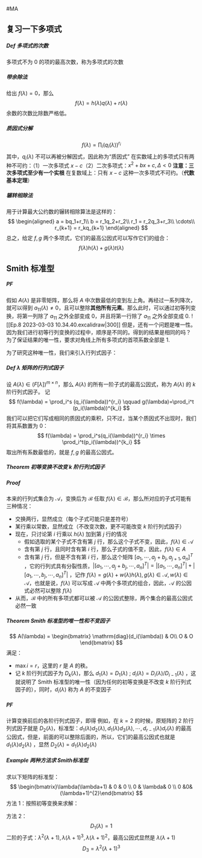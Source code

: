 #MA  

## 复习一下多项式
##### Def 多项式的次数
多项式不为 0 的项的最高次数，称为多项式的次数

##### 带余除法
给出 $f (\lambda)=0$，那么
$$
f(\lambda)= h(\lambda)q(\lambda)+r(\lambda)
$$
余数的次数比除数严格低。

##### 质因式分解
$$
f(\lambda) = \prod_i(q_i(\lambda))^{r_i}
$$
其中，$q_i (\lambda)$ 不可以再被分解因式，因此称为“质因式”
在实数域上的多项式只有两种不可约：（1）一次多项式 $x-c$（2）二次多项式：$x^2+bx+c,\Delta<0$ **注意：三次多项式至少有一个实根**
在复数域上：只有 $x-c$ 这种一次多项式不可约。（**代数基本定理**）

##### 辗转相除法
用于计算最大公约数的辗转相除算法是这样的：
$$
\begin{aligned}
a = bq_1+r_1\\
b = r_1q_2+r_2\\
r_1 = r_2q_3+r_3\\
\cdots\\
r_{k+1} = r_kq_{k+1}
\end{aligned}
$$
总之，给定 $f,g$ 两个多项式，它们的最高公因式可以写作它们的组合：
$$
f(\lambda)h(\lambda)+g(\lambda)t(\lambda)
$$

## Smith 标准型
##### PF 
假如 $A (\lambda)$ 是非零矩阵，那么将 $A$ 中次数最低的变到左上角。再经过一系列降次，就可以得到 $a_{11}(\lambda) \not = 0$，且可以整除**其他所有元素**。那么此时，可以通过初等列变换，将第一列除了 $a_{11}$ 之外全部变成 0，并且将第一行除了 $a_{11}$ 之外全部变成 0.
![[Ep.8 2023-03-03 10.34.40.excalidraw|300]]
但是，还有一个问题是唯一性。因为我们进行初等行列变换的过程中，顺序是不同的。得到的结果是相同的吗？
为了保证结果的唯一性，要求对角线上所有多项式的首项系数全部是 1.

为了研究这种唯一性，我们来引入行列式因子：
##### Def $\lambda$ 矩阵的行列式因子
设 $A (\lambda) \in (F[\lambda])^{m\times n}$，那么 $A (\lambda)$ 的所有一阶子式的最高公因式，称为 $A (\lambda)$ 的 $k$ 阶行列式因子。
记
$$
f(\lambda) = \prod_i^s (q_i(\lambda))^{r_i} \qquad g(\lambda)=\prod_i^t (p_i(\lambda))^{k_i}
$$
我们可以把它们写成相同的质因式的乘积，只不过，当某个质因式不出现时，我们将其系数置为 0：
$$
f(\lambda) = \prod_i^s(q_i(\lambda))^{r_i} \times \prod_i^t(p_i(\lambda))^{k_i}
$$
取出所有系数最低的，就是 $f, g$ 的最高公因式。

##### Theorem  初等变换不改变 $k$ 阶行列式因子
##### Proof
本来的行列式集合为 $\mathcal A$，变换后为 $\mathcal B$
任取 $f (\lambda) \in \mathcal B$，那么所对应的子式可能有三种情况：
- 交换两行，显然成立（每个子式可能只是差符号）
- 某行乘以常数，显然成立（不改变次数，更不可能改变 $k$ 阶行列式因子）
- 现在，只讨论第 $i$ 行乘以 $h (\lambda)$ 加到第 $j$ 行的情况
	- 假如选取的某个子式不含有第 $j$ 行，那么这个子式不变，因此，$f (\lambda) \in \mathcal A$
	- 含有第 $j$ 行，且同时含有第 $i$ 行，那么子式的值不变，因此，$f (\lambda) \in A$
	- 含有第 $j$ 行，但是不含有第 $i$ 行，那么这个矩阵 $[a_1,\cdots,a_j+b_j,a_{j+1},a_n]^T$ ，它的行列式具有分裂性质，$|[a_1,\cdots, a_j+b_j,\cdots, a_n]^T| = |[a_1,\cdots,a_n]^T|+|[a_1,\cdots,b_j,\cdots,a_n]^T|$ ，记作 $f (\lambda) = g (\lambda)+w (\lambda) h (\lambda), g (\lambda) \in \mathcal A, w (\lambda) \in \mathcal A$，也就是说，$f (\lambda)$ 可以写成 $\mathcal A$ 中两个多项式的组合，因此，$\mathcal A$ 的公因式必然可以整除 $f (\lambda)$
- 从而，$\mathcal B$ 中的所有多项式都可以被 $\mathcal A$ 的公因式整除，两个集合的最高公因式必然一致

##### Theorem Smith 标准型的唯一性和不变因子

$$
A(\lambda) = \begin{bmatrix}
\mathrm{diag}(d_i(\lambda)) & O\\
O & O
\end{bmatrix}
$$
满足：
- $\max i = r$，这里的 $r$ 是 $A$ 的秩。
- 记 $k$ 阶行列式因子为 $D_k(\lambda)$，那么 $d_1 (\lambda) = D_1 (\lambda)\ ;\ d_i (\lambda) = D_i (\lambda)/D_{i-1}(\lambda)$ ，这就说明了 Smith 标准型的唯一性（因为任何的初等变换是不改变 $k$ 阶行列式因子的），同时，$d_i(\lambda)$ 称为 $A$ 的不变因子
##### PF 
计算变换前后的各阶行列式因子，即得
例如，在 $k=2$ 的时候，原矩阵的 2 阶行列式因子就是 $D_2 (\lambda)$，标准型：$d_{1}(\lambda) d_{2}(\lambda), d_{1}(\lambda) d_{3}(\lambda),\cdots,d_{r-1}(\lambda)d_{r}(\lambda)$ 的最高公因式，但是，前面的可以整除后面的，所以，它们的最高公因式也就是 $d_{1}(\lambda)d_{2}(\lambda)$ ，显然 $D_2 (\lambda)= d_{1}(\lambda)d_{2}(\lambda)$

##### Example 两种方法求 Smith标准型
求以下矩阵的标准型：
$$
\begin{bmatrix}\lambda(\lambda+1) & 0 & 0  \\ 0 & \lambda& 0  \\ 0 &0& (\lambda+1)^{2}\end{bmatrix}
$$
方法 1：按照初等变换来求解：

方法 2：
$$
D_1(\lambda) = 1
$$
二阶的子式：$\lambda^{2}(\lambda+1),\lambda(\lambda+1)^{3},\lambda(\lambda+1)^{2}$，最高公因式显然是 $\lambda(\lambda+1)$
$$
D_{3} = \lambda^{2}(\lambda+1)^3
$$

